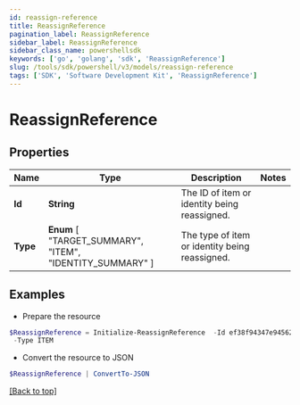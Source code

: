 ```yaml
---
id: reassign-reference
title: ReassignReference
pagination_label: ReassignReference
sidebar_label: ReassignReference
sidebar_class_name: powershellsdk
keywords: ['go', 'golang', 'sdk', 'ReassignReference'] 
slug: /tools/sdk/powershell/v3/models/reassign-reference
tags: ['SDK', 'Software Development Kit', 'ReassignReference']
---
```



# ReassignReference

## Properties

Name | Type | Description | Notes
------------ | ------------- | ------------- | -------------
**Id** |  **String** | The ID of item or identity being reassigned. | 
**Type** |   **Enum** [  "TARGET_SUMMARY",    "ITEM",    "IDENTITY_SUMMARY" ] | The type of item or identity being reassigned. | 

## Examples

- Prepare the resource
```powershell
$ReassignReference = Initialize-ReassignReference  -Id ef38f94347e94562b5bb8424a56397d8 `
 -Type ITEM
```

- Convert the resource to JSON
```powershell
$ReassignReference | ConvertTo-JSON
```


[[Back to top]](#) 

